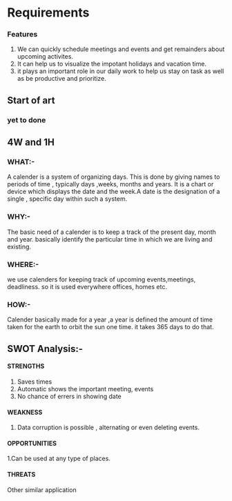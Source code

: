 # Requirements

### Features
1. We can quickly schedule meetings and events and get remainders about upcoming activites.
2. It can help us to visualize the impotant holidays and vacation time.
3. it plays an important role in our daily work to help us stay on task as well as be productive and prioritize.

## Start of art
### yet to done

## 4W and 1H
### WHAT:-
A calender is a system of organizing days. This is done by giving names to periods of time , typically days ,weeks, months and years. It is a chart or device which displays the date and the week.A date is the designation of a single , specific day within such a system.

### WHY:-
The basic need of a calender is to keep a track of the present day, month and year. basically identify the particular time in which we are living and existing.

### WHERE:-
we use calenders for keeping track of upcoming events,meetings, deadliness. so it is used everywhere offices, homes etc.

### HOW:-
Calender basically made for a year ,a year is defined the amount of time taken for the earth to orbit the sun one time. it takes 365 days to do that.

## SWOT Analysis:-

#### STRENGTHS
1. Saves times
2. Automatic shows the important meeting, events
3. No chance of errers in showing date

#### WEAKNESS
1. Data corruption is possible , alternating or even deleting events.

#### OPPORTUNITIES
1.Can be used at any type of places.

#### THREATS
Other similar application
